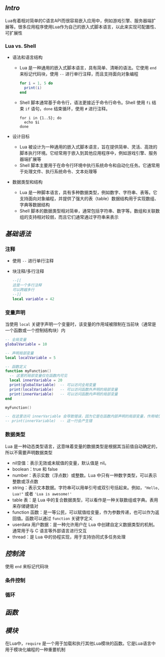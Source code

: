 ## *Intro*

Lua有着相对简单的C语言API而很容易嵌入应用中，例如游戏引擎、服务器端扩展等。很多应用程序使用Lua作为自己的嵌入式脚本语言，以此来实现可配置性、可扩展性

### Lua vs. Shell

* 语法和语言结构

   * Lua 是一种通用的嵌入式脚本语言，具有简单、清晰的语法。它使用 `end` 来标记代码块，使用 `--` 进行单行注释，而且支持面向对象编程

     ```lua
     for i = 1, 5 do
       print(i)
     end
     ```

   * Shell 脚本通常基于命令行，语法更接近于命令行命令。Shell 使用 `fi` 结束 `if` 语句，`done` 结束循环，使用 `#` 进行注释。

     ```shell
     for i in {1..5}; do
       echo $i
     done
     ```

* 设计目标

   * Lua 被设计为一种通用的嵌入式脚本语言，旨在提供简单、灵活、高效的脚本执行环境。它经常用于嵌入到其他应用程序中，例如游戏引擎、服务器端扩展等
   * Shell 脚本主要用于在命令行环境中执行系统命令和自动化任务。它通常用于处理文件、执行系统命令、文本处理等

* 数据类型和结构

   * Lua 是一种脚本语言，具有多种数据类型，例如数字、字符串、表等。它支持面向对象编程，并提供了强大的表（table）数据结构用于实现数组、字典等数据结构
   * Shell 脚本的数据类型相对简单，通常包括字符串、数字等。数组和关联数组的支持相对较弱，而且它们通常通过字符串来表示

## *基础语法*

### 注释

* 使用 `--` 进行单行注释

* 块注释/多行注释

  ```lua
  --[[
  这是一个多行注释
  可以跨越多行
  --]]
  local variable = 42
  ```

### 变量声明

当使用 `local` 关键字声明一个变量时，该变量的作用域被限制在当前块（通常是一个函数或一个控制结构块）内

```lua
-- 全局变量
globalVariable = 10

-- 声明局部变量
local localVariable = 5

-- 函数定义
function myFunction()
  -- 这里的局部变量仅在函数内可见
  local innerVariable = 20
  print(globalVariable)  -- 可以访问全局变量
  print(localVariable)   -- 可以访问函数外声明的局部变量
  print(innerVariable)   -- 可以访问函数内声明的局部变量
end

myFunction()

-- 在这里访问 innerVariable 会导致错误，因为它是在函数内部声明的局部变量，作用域仅限于该函数。
-- print(innerVariable)  -- 这一行会产生错
```

### 数据类型

Lua 是一种动态类型语言，这意味着变量的数据类型是根据其当前值自动确定的，所以不需要声明数据类型

* nil空值：表示无效或未赋值的变量，默认值是 nil。
* boolean：true 和 false
* number：表示实数（浮点数）或整数。Lua 中只有一种数字类型，可以表示整数或浮点数
* string：表示文本数据。字符串可以用单引号或双引号括起来。例如，`"Hello, Lua!"` 或者 `'Lua is awesome!'`
* table 表：是 Lua 中的复合数据类型，可以看作是一种关联数组或字典。表用来存储键值对
* function 函数：是一等公民，可以赋值给变量，作为参数传递，也可以作为返回值。函数可以通过 `function` 关键字定义
* userdata 用户数据：是一种允许用户在 Lua 中创建自定义数据类型的机制。通常用于与 C 语言等外部语言进行交互
* thread：是 Lua 中的协程实现，用于支持协同式多任务处理

## *控制流*

使用 `end` 来标记代码块

### 条件控制

### 循环

## *函数*

## *模块*

在Lua中，`require` 是一个用于加载和执行其他Lua模块的函数。它是Lua语言中用于模块化编程的一种重要机制